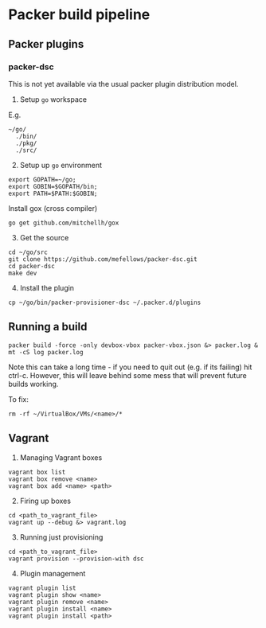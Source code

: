 # Packer build pipeline

## Packer plugins

### packer-dsc

This is not yet available via the usual packer plugin distribution model.

1. Setup ```go``` workspace

  E.g.
  ```shell
  ~/go/
    ./bin/
    ./pkg/
    ./src/
  ```

2. Setup up ```go``` environment

  ```shell
  export GOPATH=~/go;
  export GOBIN=$GOPATH/bin;
  export PATH=$PATH:$GOBIN;
  ```

  Install gox (cross compiler)

  ```shell
  go get github.com/mitchellh/gox
  ```

3. Get the source

  ```shell
  cd ~/go/src
  git clone https://github.com/mefellows/packer-dsc.git
  cd packer-dsc
  make dev
  ```

4. Install the plugin

  ```shell
  cp ~/go/bin/packer-provisioner-dsc ~/.packer.d/plugins
  ```

## Running a build

```shell
packer build -force -only devbox-vbox packer-vbox.json &> packer.log &
mt -cS log packer.log
```

Note this can take a long time - if you need to quit out (e.g. if its failing) hit ctrl-c. However, this will leave behind some mess that will prevent future builds working.

To fix:

```shell
rm -rf ~/VirtualBox/VMs/<name>/*
```

## Vagrant

1. Managing Vagrant boxes

  ```shell
  vagrant box list
  vagrant box remove <name>
  vagrant box add <name> <path>
  ```

2. Firing up boxes

  ```shell
  cd <path_to_vagrant_file>
  vagrant up --debug &> vagrant.log
  ```

3. Running just provisioning

  ```shell
  cd <path_to_vagrant_file>
  vagrant provision --provision-with dsc
  ```

4. Plugin management

  ```shell
  vagrant plugin list
  vagrant plugin show <name>
  vagrant plugin remove <name>
  vagrant plugin install <name>
  vagrant plugin install <path>
  ```


